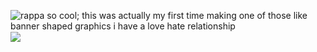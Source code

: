  ![rappa so cool; this was actually my first time making one of those like banner shaped graphics i have a love hate relationship](https://files.catbox.moe/fu2n7e.png) 　　　　
![](https://files.catbox.moe/0vj438.png)  
<!--
**K-ANT0/K-ANT0** is a ✨ _special_ ✨ repository because its `README.md` (this file) appears on your GitHub profile.

Here are some ideas to get you started:

- 🔭 I’m currently working on ...
- 🌱 I’m currently learning ...
- 👯 I’m looking to collaborate on ...
- 🤔 I’m looking for help with ...
- 💬 Ask me about ...
- 📫 How to reach me: ...
- 😄 Pronouns: ...
- ⚡ Fun fact: ...
-->
